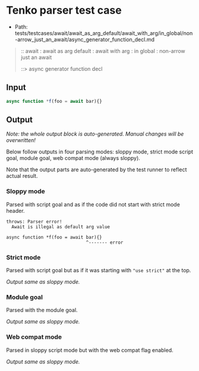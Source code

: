 # Tenko parser test case

- Path: tests/testcases/await/await_as_arg_default/await_with_arg/in_global/non-arrow_just_an_await/async_generator_function_decl.md

> :: await : await as arg default : await with arg : in global : non-arrow just an await
>
> ::> async generator function decl

## Input

`````js
async function *f(foo = await bar){}
`````

## Output

_Note: the whole output block is auto-generated. Manual changes will be overwritten!_

Below follow outputs in four parsing modes: sloppy mode, strict mode script goal, module goal, web compat mode (always sloppy).

Note that the output parts are auto-generated by the test runner to reflect actual result.

### Sloppy mode

Parsed with script goal and as if the code did not start with strict mode header.

`````
throws: Parser error!
  Await is illegal as default arg value

async function *f(foo = await bar){}
                              ^------- error
`````

### Strict mode

Parsed with script goal but as if it was starting with `"use strict"` at the top.

_Output same as sloppy mode._

### Module goal

Parsed with the module goal.

_Output same as sloppy mode._

### Web compat mode

Parsed in sloppy script mode but with the web compat flag enabled.

_Output same as sloppy mode._
